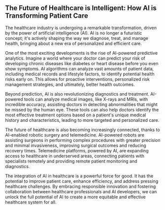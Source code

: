 ## The Future of Healthcare is Intelligent: How AI is Transforming Patient Care

The healthcare industry is undergoing a remarkable transformation, driven by the power of artificial intelligence (AI). AI is no longer a futuristic concept; it's actively shaping the way we diagnose, treat, and manage health, bringing about a new era of personalized and efficient care. 

One of the most exciting developments is the rise of AI-powered predictive analytics. Imagine a world where your doctor can predict your risk of developing chronic diseases like diabetes or heart disease before you even show symptoms. AI algorithms can analyze vast amounts of patient data, including medical records and lifestyle factors, to identify potential health risks early on. This allows for proactive interventions, personalized risk management strategies, and ultimately, better health outcomes.

Beyond prediction, AI is also revolutionizing diagnostics and treatment. AI-powered tools can analyze medical images, like X-rays and MRIs, with incredible accuracy, assisting doctors in detecting abnormalities that might be missed by the human eye. These tools can also help doctors identify the most effective treatment options based on a patient's unique medical history and characteristics, leading to more targeted and personalized care.

The future of healthcare is also becoming increasingly connected, thanks to AI-enabled robotic surgery and telemedicine. AI-powered robots are assisting surgeons in performing complex procedures with greater precision and minimal invasiveness, improving surgical outcomes and reducing recovery times. Telemedicine platforms, powered by AI, are expanding access to healthcare in underserved areas, connecting patients with specialists remotely and providing remote patient monitoring and diagnostics. 

The integration of AI in healthcare is a powerful force for good. It has the potential to improve patient care, enhance efficiency, and address pressing healthcare challenges. By embracing responsible innovation and fostering collaboration between healthcare professionals and AI developers, we can unlock the full potential of AI to create a more equitable and effective healthcare system for all.